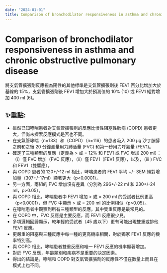 ```yaml
---
date: "2024-01-01"
title: Comparison of bronchodilator responsiveness in asthma and chronic obstructive pulmonary disease
---
```


# Comparison of bronchodilator responsiveness in asthma and chronic obstructive pulmonary disease

將支氣管擴張劑反應視為陽性的其他標準是支氣管擴張劑後 FEV1 百分比增加大於基線的 15%，支氣管擴張劑後 FEV1 增加大於預測值的 10% (10) 或 FEV1 絕對增加 400 ml (6)。

## ✨重點:
- 雖然已知哮喘患者對支氣管擴張劑的反應比慢性阻塞性肺病 (COPD) 患者更大，但尚未探索反應模式是否也不同。
- 在支氣管哮喘（n=133）和（COPD）（n=116）的患者吸入 200 μg 沙丁胺醇之前和之後 20 分鐘測量用力肺活量 (FVC) 和第一秒用力呼氣量 (FEV1)。
- 確定了三種類型的反應（定義為 > 或 = 12% 和 FEV1 或 FVC 增加 200 ml）：（i）僅 FVC 增加（FVC 反應），（ii）僅 FEV1（FEV1 反應），以及，（iii ) FVC 和 FEV1（雙響應）。
- 與 COPD 患者的 120+/-12 ml 相比，哮喘患者的 FEV1 平均 +/- SEM 絕對增加量（307+/-17ml）顯著更大（p<0.0001）。
- 另一方面，兩組的 FVC 增加沒有差異（分別為 296+/-22 ml 和 230+/-24 ml，p>0.05）。
- 與 COPD 相比，哮喘患者中 FEV1 增加 > 或 = 200 ml 的受試者比例更高（p<0.0001），但 FVC 中顯示 > 或 = 200 ml 的比例相似（p>0.05）。
- 在哮喘患者中觀察到所有三種類型的反應，其中雙重反應是最常見的。
- 在 COPD 中，FVC 反應是主要反應，而 FEV1 反應很少見。
- 多項邏輯回歸顯示，較年輕的受試者（45 歲以下）更有可能出現雙重或排他 FEV1 反應。
- 更嚴重的阻塞與三種反應中每一種的更高機率相關，對於獨家 FEV1 反應的機率特別高。
- 與 COPD 相比，哮喘患者雙重反應和唯一 FEV1 反應的機率顯著增加。
- 對於 FVC 反應，年齡類別和疾病不是重要的決定因素。
- 得出的結論是，哮喘和 COPD 對支氣管擴張劑的反應性不僅在數量上而且在模式上也不同。
